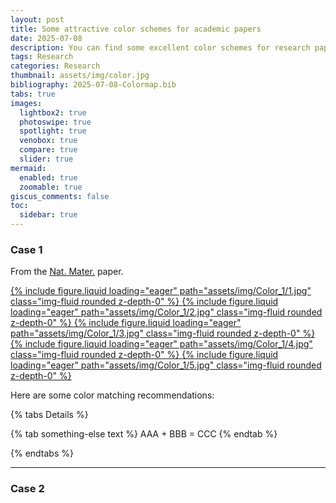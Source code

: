 ```yaml
---
layout: post
title: Some attractive color schemes for academic papers
date: 2025-07-08
description: You can find some excellent color schemes for research paper layouts from here.
tags: Research
categories: Research
thumbnail: assets/img/color.jpg
bibliography: 2025-07-08-Colormap.bib
tabs: true
images:
  lightbox2: true
  photoswipe: true
  spotlight: true
  venobox: true
  compare: true
  slider: true
mermaid:
  enabled: true
  zoomable: true
giscus_comments: false
toc:
  sidebar: true
---
```


### Case 1

From the [Nat. Mater.](https://doi.org/10.1038/s41563-025-02128-7) paper.

<swiper-container keyboard="true" navigation="true" pagination="true" pagination-clickable="true" pagination-dynamic-bullets="true" rewind="true">
  <swiper-slide>
  <a class="spotlight" href="/assets/img/Color_1/1.jpg">
    {% include figure.liquid loading="eager" path="assets/img/Color_1/1.jpg" class="img-fluid rounded z-depth-0" %}
  </a>
  </swiper-slide>

  <swiper-slide>
  <a class="spotlight" href="/assets/img/Color_1/2.jpg">
    {% include figure.liquid loading="eager" path="assets/img/Color_1/2.jpg" class="img-fluid rounded z-depth-0" %}
  </a>
  </swiper-slide>

  <swiper-slide>
  <a class="spotlight" href="/assets/img/Color_1/3.jpg">
    {% include figure.liquid loading="eager" path="assets/img/Color_1/3.jpg" class="img-fluid rounded z-depth-0" %}
  </a>
  </swiper-slide>

  <swiper-slide>
  <a class="spotlight" href="/assets/img/Color_1/4.jpg">
    {% include figure.liquid loading="eager" path="assets/img/Color_1/4.jpg" class="img-fluid rounded z-depth-0" %}
  </a>
  </swiper-slide>

  <swiper-slide>
  <a class="spotlight" href="/assets/img/Color_1/5.jpg">
    {% include figure.liquid loading="eager" path="assets/img/Color_1/5.jpg" class="img-fluid rounded z-depth-0" %}
  </a>
  </swiper-slide>
</swiper-container>

Here are some color matching recommendations:

{% tabs Details %}

{% tab something-else text %}
AAA + BBB = CCC
{% endtab %}

{% endtabs %}

---

### Case 2
